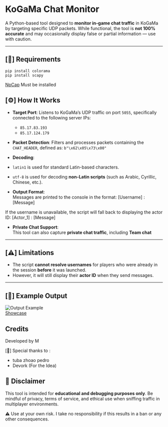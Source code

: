 # KoGaMa Chat Monitor

A Python-based tool designed to **monitor in-game chat traffic** in KoGaMa by targeting specific UDP packets. While functional, the tool is **not 100% accurate** and may occasionally display false or partial information — use with caution.

---

## [🧾] Requirements

```
pip install colorama
pip install scapy
```

[NpCap](https://npcap.com/) Must be installed

## [⚙️] How It Works

- **Target Port**: Listens to KoGaMa’s UDP traffic on port `5055`, specifically connected to the following server IPs:
  - `85.17.83.193`
  - `85.17.124.179`

- **Packet Detection**: Filters and processes packets containing the `CHAT_HEADER`, defined as:
``b"\x62\x05\x73\x00"``

- **Decoding**:
- `latin1` is used for standard Latin-based characters.
- `utf-8` is used for decoding **non-Latin scripts** (such as Arabic, Cyrillic, Chinese, etc.).

- **Output Format**:  
Messages are printed to the console in the format:
[Username] : [Message]


If the username is unavailable, the script will fall back to displaying the actor ID:
[Actor_1] : [Message]

- **Private Chat Support**:  
This tool can also capture **private chat traffic**, including **Team chat**

---

## [⚠️] Limitations

- The script **cannot resolve usernames** for players who were already in the session **before** it was launched.
- However, it will still display their **actor ID** when they send messages.

---

## [💬] Example Output

![Output Example](https://cdn.discordapp.com/attachments/1264627993477906584/1396865876325826610/image.png?ex=6888deb9&is=68878d39&hm=e8cf8cd270690f7eeddaa6eb45706c2c9fe77a5ed438d72333c1329b3a5d21cf&) <br>
[Showcase](https://www.youtube.com/watch?v=0sCNGpk0Ldo&ab)

## Credits

Developed by M

[🤝] Special thanks to :

- tuba zhoao pedro
- Devork (For the Idea)

## 🚨 Disclaimer

This tool is intended for **educational and debugging purposes only**. Be mindful of privacy, terms of service, and ethical use when sniffing traffic in multiplayer environments. <br>

⚠️ Use at your own risk. I take no responsibility if this results in a ban or any other consequences.
